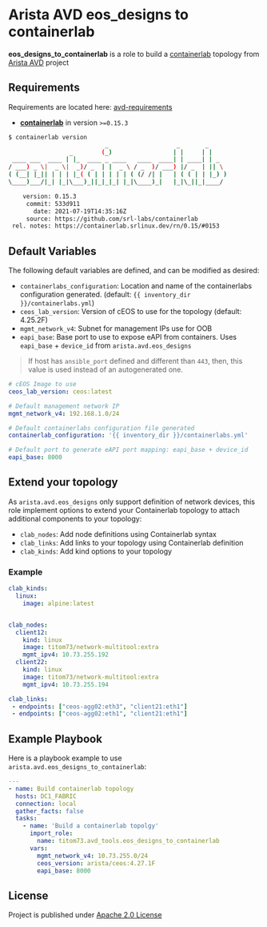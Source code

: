 # Arista AVD eos_designs to containerlab

**eos_designs_to_containerlab** is a role to build a [containerlab](https://containerlab.srlinux.dev/) topology from [Arista AVD](https://www.avd.sh) project

## Requirements

Requirements are located here: [avd-requirements](../../README.md#Requirements)

- [**containerlab**](https://containerlab.srlinux.dev/) in version `>=0.15.3`

```bash
$ containerlab version
                           _                   _       _
                 _        (_)                 | |     | |
 ____ ___  ____ | |_  ____ _ ____   ____  ____| | ____| | _
/ ___) _ \|  _ \|  _)/ _  | |  _ \ / _  )/ ___) |/ _  | || \
( (__| |_|| | | | |_( ( | | | | | ( (/ /| |   | ( ( | | |_) )
\____)___/|_| |_|\___)_||_|_|_| |_|\____)_|   |_|\_||_|____/

    version: 0.15.3
     commit: 533d911
       date: 2021-07-19T14:35:16Z
     source: https://github.com/srl-labs/containerlab
 rel. notes: https://containerlab.srlinux.dev/rn/0.15/#0153
```


## Default Variables

The following default variables are defined, and can be modified as desired:

- `containerlabs_configuration`: Location and name of the containerlabs configuration generated. (default: `{{ inventory_dir }}/containerlabs.yml`)
- `ceos_lab_version`: Version of cEOS to use for the topology (default: 4.25.2F)
- `mgmt_network_v4`: Subnet for management IPs use for OOB
- `eapi_base`: Base port to use to expose eAPI from containers. Uses `eapi_base` + `device_id` from `arista.avd.eos_designs`

> If host has `ansible_port` defined and different than `443`, then, this value is used instead of an autogenerated one.

```yaml
# cEOS Image to use
ceos_lab_version: ceos:latest

# Default management network IP
mgmt_network_v4: 192.168.1.0/24

# Default containerlabs configuration file generated
containerlab_configuration: '{{ inventory_dir }}/containerlabs.yml'

# Default port to generate eAPI port mapping: eapi_base + device_id
eapi_base: 8000
```

## Extend your topology

As `arista.avd.eos_designs` only support definition of network devices, this role implement options to extend your Containerlab topology to attach additional components to your topology:

- `clab_nodes`: Add node definitions using Containerlab syntax
- `clab_links`: Add links to your topology using Containerlab definition
- `clab_kinds`: Add kind options to your topology

### Example

```yaml
clab_kinds:
  linux:
    image: alpine:latest


clab_nodes:
  client12:
    kind: linux
    image: titom73/network-multitool:extra
    mgmt_ipv4: 10.73.255.192
  client22:
    kind: linux
    image: titom73/network-multitool:extra
    mgmt_ipv4: 10.73.255.194

clab_links:
 - endpoints: ["ceos-agg02:eth3", "client21:eth1"]
 - endpoints: ["ceos-agg02:eth1", "client21:eth1"]
```

## Example Playbook

Here is a playbook example to use `arista.avd.eos_designs_to_containerlab`:

```yaml
---
- name: Build containerlab topology
  hosts: DC1_FABRIC
  connection: local
  gather_facts: false
  tasks:
    - name: 'Build a containerlab topolgy'
      import_role:
        name: titom73.avd_tools.eos_designs_to_containerlab
      vars:
        mgmt_network_v4: 10.73.255.0/24
        ceos_version: arista/ceos:4.27.1F
        eapi_base: 8000
```

## License

Project is published under [Apache 2.0 License](../../LICENSE)
